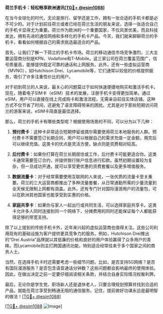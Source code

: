 **荷兰手机卡：轻松畅享欧洲通讯[[TG💪+ @esim1088](https://t.me/s/esim1088)]**

在当今全球化的时代，无论是旅行、留学还是工作，拥有一张合适的手机卡都是必不可少的。对于计划前往荷兰或者已经在荷兰生活的朋友来说，选择一张适合自己的手机卡显得尤为重要。荷兰作为欧洲的一个重要国家，不仅风景优美，而且科技发达，拥有先进的通信网络和多样化的手机卡产品。今天，我们就来聊聊荷兰的手机卡，看看如何根据自己的需求挑选最适合的产品。

首先，让我们了解一下荷兰的手机卡市场。荷兰的移动通信市场竞争激烈，三大主要运营商分别是KPN、Vodafone和T-Mobile。这三家公司在荷兰覆盖范围广，信号质量高，能够提供稳定可靠的通话和上网服务。此外，还有一些虚拟运营商（MVNO），如Hutchison Drei、Lycamobile等，它们通常以较低的价格提供服务，吸引了许多注重性价比的用户。

对于初到荷兰的人来说，最关心的问题莫过于如何快速便捷地购买和激活手机卡。现在，随着电子SIM卡（eSIM）技术的发展，注册手机卡变得更加简单。通过eSIM，用户可以直接在线上完成购卡和激活流程，无需亲自前往实体店铺。这种方式不仅节省了时间，还避免了语言障碍带来的困扰。尤其是对于那些短期访问荷兰的游客来说，eSIM卡简直是最佳选择。

那么，荷兰的手机卡有哪些类型呢？根据使用场景的不同，可以分为以下几种：

1. **预付费卡**：这种卡非常适合短期停留或偶尔需要使用荷兰本地服务的人群。预付费卡不需要签订长期合同，用户可以根据自己的需求充值一定金额，用完后可以继续充值。这类卡的优点是灵活方便，缺点则是资费相对较高。

2. **后付费卡**：如果你打算在荷兰长期居住或工作，后付费卡可能更适合你。这类卡通常需要签订合约，并提供银行账户信息进行扣款。虽然初期设置较为复杂，但一旦成功开通，就可以享受更优惠的资费套餐以及更多增值服务。

3. **数据流量卡**：对于经常需要使用互联网的人来说，一张优质的流量卡至关重要。荷兰的三大运营商都推出了多种流量套餐，从日常通勤所需的少量流量到全天候无限制上网都有涵盖。此外，还有专门针对国际漫游用户的流量包，可以在欧洲其他国家也能享受到实惠的价格。

4. **家庭共享卡**：如果你与家人一起出行或共同生活，可以选择家庭共享卡。这类卡允许多人同时连接到同一个网络下，分摊费用的同时还能保证每个人都能获得足够的带宽支持。

除了以上提到的传统手机卡外，近年来兴起的虚拟运营商也值得关注。这些公司利用现有的基础设施为客户提供更具竞争力的服务。例如，Hutchison Drei推出的“Drei Austria”品牌就以其低廉的价格和良好的用户体验赢得了众多用户的青睐。而Lycamobile则主打跨国通讯功能，特别适合经常往来于多个国家之间的商务人士。

当然，在选择手机卡时还需要考虑一些细节问题。比如，是否支持5G网络？是否有国际漫游服务？是否包含语音通话分钟数？这些问题都会影响最终的使用体验。因此，在做出决定之前一定要仔细阅读相关条款，并结合自身实际情况权衡利弊。

最后，无论你是学生党、职场新人还是退休老人，只要合理规划预算并找到合适的产品，就能在荷兰享受到畅通无阻的通信服务。记住，提前做好功课永远是最明智的做法！[[TG💪+ @esim1088](https://t.me/s/esim1088)]

[[TG💪+ @esim1088](https://t.me/s/esim1088) ![Image](https://i.postimg.cc/4NQfJmqS/Snipaste-2025-05-13-00-14-12.png)]